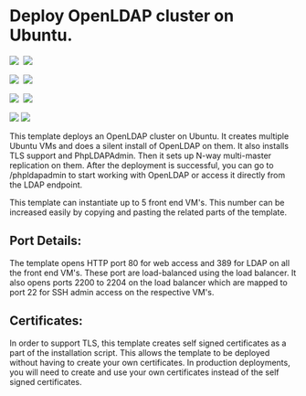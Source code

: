 # Deploy OpenLDAP cluster on Ubuntu.

<IMG SRC="https://azbotstorage.blob.core.windows.net/badges/openldap-cluster-ubuntu/PublicLastTestDate.svg" />&nbsp;
<IMG SRC="https://azbotstorage.blob.core.windows.net/badges/openldap-cluster-ubuntu/PublicDeployment.svg" />&nbsp;

<IMG SRC="https://azbotstorage.blob.core.windows.net/badges/openldap-cluster-ubuntu/FairfaxLastTestDate.svg" />&nbsp;
<IMG SRC="https://azbotstorage.blob.core.windows.net/badges/openldap-cluster-ubuntu/FairfaxDeployment.svg" />&nbsp;

<IMG SRC="https://azbotstorage.blob.core.windows.net/badges/openldap-cluster-ubuntu/BestPracticeResult.svg" />&nbsp;
<IMG SRC="https://azbotstorage.blob.core.windows.net/badges/openldap-cluster-ubuntu/CredScanResult.svg" />&nbsp;

<a href="https://portal.azure.com/#create/Microsoft.Template/uri/https%3A%2F%2Fraw.githubusercontent.com%2FAzure%2Fazure-quickstart-templates%2Fmaster%2Fopenldap-cluster-ubuntu%2Fazuredeploy.json" target="_blank"><img src="http://azuredeploy.net/deploybutton.png"/></a>
<a href="http://armviz.io/#/?load=https%3A%2F%2Fraw.githubusercontent.com%2FAzure%2Fazure-quickstart-templates%2Fmaster%2Fopenldap-cluster-ubuntu%2Fazuredeploy.json" target="_blank">
    <img src="http://armviz.io/visualizebutton.png"/>
</a>

This template deploys an OpenLDAP cluster on Ubuntu. It creates multiple Ubuntu VMs and does a silent install of OpenLDAP on them. It also installs TLS support and PhpLDAPAdmin. Then it sets up N-way multi-master replication on them. After the deployment is successful, you can go to /phpldapadmin to start working with OpenLDAP or access it directly from the LDAP endpoint.

This template can instantiate up to 5 front end VM's. This number can be increased easily by copying and pasting the related parts of the template. 

## Port Details:
The template opens HTTP port 80 for web access and 389 for LDAP on all the front end VM's. These port are load-balanced using the load balancer.
It also opens ports 2200 to 2204 on the load balancer which are mapped to port 22 for SSH admin access on the respective VM's.

## Certificates:
In order to support TLS, this template creates self signed certificates as a part of the installation script. This allows the template to be deployed without having to create your own certificates. In production deployments, you will need to create and use your own certificates instead of the self signed certificates.
